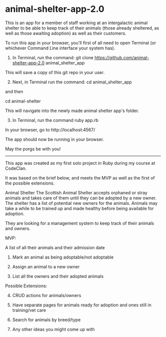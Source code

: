 # animal-shelter-app-2.0

This is an app for a member of staff working at an intergalactic animal shelter to be able to keep track of their animals (those already sheltered, as well as those awaiting adoption) as well as their customers.

To run this app in your browser, you'll first of all need to open Terminal (or whichever Command Line interface your system has). 

1) In Terminal, run the command: git clone https://github.com/animal-shelter-app-2.0 animal_shelter_app 

This will save a copy of this git repo in your user. 

2) Next, in Terminal run the command: cd animal_shelter_app 

and then 

cd animal-shelter

This will navigate into the newly made animal shelter app's folder. 

3) In Terminal, run the command ruby app.rb

In your browser, go to http://localhost:4567/

The app should now be running in your browser. 

May the porgs be with you!

* * *

This app was created as my first solo project in Ruby during my course at CodeClan. 

It was based on the brief below, and meets the MVP as well as the first of the possible extensions. 

Animal Shelter
The Scottish Animal Shelter accepts orphaned or stray animals and takes care of them until they can be adopted by a new owner. The shelter has a list of potential new owners for the animals. Animals may take a while to be trained up and made healthy before being available for adoption.

They are looking for a management system to keep track of their animals and owners.

MVP:

A list of all their animals and their admission date

1. Mark an animal as being adoptable/not adoptable

2. Assign an animal to a new owner

3. List all the owners and their adopted animals

Possible Extensions:

4. CRUD actions for animals/owners

5. Have separate pages for animals ready for adoption and ones still in training/vet care

6. Search for animals by breed/type

7. Any other ideas you might come up with
